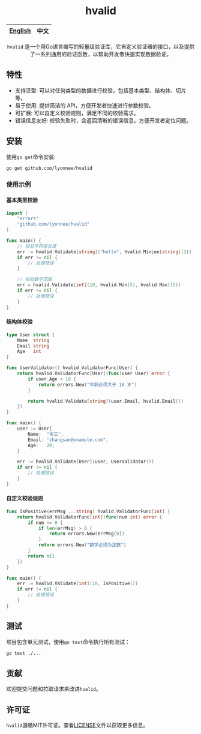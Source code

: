 
<div align="center">
</br>

# hvalid

| [English](README.md) | 中文 |
| --- | --- |

`hvalid` 是一个用Go语言编写的轻量级验证库，它自定义验证器的接口，以及提供了一系列通用的验证函数，以帮助开发者快速实现数据验证。
</div>

## 特性
- 支持泛型: 可以对任何类型的数据进行校验，包括基本类型、结构体、切片等。
- 易于使用: 提供简洁的 API，方便开发者快速进行参数校验。
- 可扩展: 可以自定义校验规则，满足不同的校验需求。
- 错误信息友好: 校验失败时，会返回清晰的错误信息，方便开发者定位问题。

## 安装
使用`go get`命令安装:
```bash
go get github.com/lyonnee/hvalid
```


### 使用示例

#### 基本类型校验

```go
import (
	"errors"
	"github.com/lyonnee/hvalid"
)

func main() {
	// 校验字符串长度
	err := hvalid.Validate[string]("hello", hvalid.MinLen[string](3))
	if err != nil {
		// 处理错误
	}

	// 校验数字范围
	err = hvalid.Validate[int](10, hvalid.Min(5), hvalid.Max(15))
	if err != nil {
		// 处理错误
	}
}
```

#### 结构体校验

```go
type User struct {
	Name  string
	Email string
	Age   int
}

func UserValidator() hvalid.ValidatorFunc[User] {
	return hvalid.ValidatorFunc[User](func(user User) error {
		if user.Age < 18 {
			return errors.New("年龄必须大于 18 岁")
		}

		return hvalid.Validate[string](user.Email, hvalid.Email())
	})
}

func main() {
	user := User{
		Name:  "张三",
		Email: "zhangsan@example.com",
		Age:   20,
	}

	err := hvalid.Validate[User](user, UserValidator())
	if err != nil {
		// 处理错误
	}
}
```

#### 自定义校验规则

```go
func IsPositive(errMsg ...string) hvalid.ValidatorFunc[int] {
	return hvalid.ValidatorFunc[int](func(num int) error {
		if num <= 0 {
			if len(errMsg) > 0 {
				return errors.New(errMsg[0])
			}
			return errors.New("数字必须为正数")
		}
		return nil
	})
}

func main() {
	err := hvalid.Validate[int](10, IsPositive())
	if err != nil {
		// 处理错误
	}
}
```

## 测试
项目包含单元测试，使用`go test`命令执行所有测试：
```bash
go test ./...
```

## 贡献
欢迎提交问题和拉取请求来改进`hvalid`。

## 许可证
`hvalid`遵循MIT许可证。查看[LICENSE](LICENSE)文件以获取更多信息。